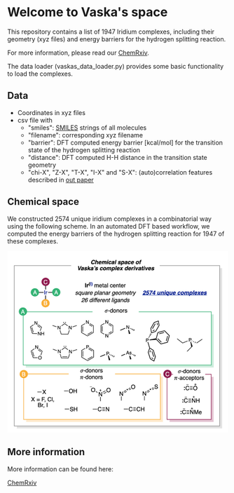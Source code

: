 # Welcome to Vaska's space
This repository contains a list of 1947 Iridium complexes, including their geometry (xyz files) and energy barriers for the hydrogen splitting reaction.

For more information, please read our [ChemRxiv](https://chemrxiv.org/).

The data loader (vaskas_data_loader.py) provides some basic functionality to load the complexes.

## Data
* Coordinates in xyz files
* csv file with
    * "smiles": [SMILES](https://en.wikipedia.org/wiki/Simplified_molecular-input_line-entry_system) strings of all molecules
    * "filename": corresponding xyz filename
    * "barrier": DFT computed energy barrier [kcal/mol] for the transition state of the hydrogen splitting reaction
    * "distance": DFT computed H-H distance in the transition state geometry
    * "chi-X", "Z-X", "T-X", "I-X" and "S-X": (auto)correlation features described in [out paper](https://chemrxiv.org/)


## Chemical space

We constructed 2574 unique iridium complexes in a combinatorial way using the following scheme. In an automated DFT based workflow, we computed the energy barriers of the hydrogen splitting reaction for 1947 of these complexes.

![Image of the chemical space of the Vaska's complexes](images/chemical_space.png)


## More information

More information can be found here:

[ChemRxiv](https://chemrxiv.org/)



